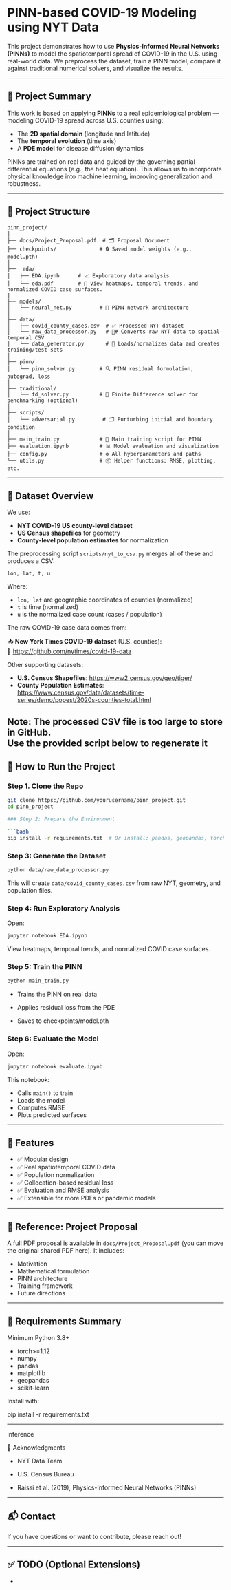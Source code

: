 # PINN-based COVID-19 Modeling using NYT Data

This project demonstrates how to use **Physics-Informed Neural Networks (PINNs)** to model the spatiotemporal spread of COVID-19 in the U.S. using real-world data. We preprocess the dataset, train a PINN model, compare it against traditional numerical solvers, and visualize the results.

---

## 🧠 Project Summary

This work is based on applying **PINNs** to a real epidemiological problem — modeling COVID-19 spread across U.S. counties using:

- The **2D spatial domain** (longitude and latitude)
- The **temporal evolution** (time axis)
- A **PDE model** for disease diffusion dynamics

PINNs are trained on real data and guided by the governing partial differential equations (e.g., the heat equation). This allows us to incorporate physical knowledge into machine learning, improving generalization and robustness.


---

## 📁 Project Structure

```
pinn_project/
│
├── docs/Project_Proposal.pdf  # 🗂️ Proposal Document
├── checkpoints/              # 🔒 Saved model weights (e.g., model.pth)
│
├──  eda/
│   ├── EDA.ipynb      # 📈 Exploratory data analysis
│   └── eda.pdf        # 🔁 View heatmaps, temporal trends, and normalized COVID case surfaces.
|
├── models/
│   └── neural_net.py         # 🧠 PINN network architecture
│
├── data/
│   ├── covid_county_cases.csv  # ✅ Processed NYT dataset
│   └── raw_data_processor.py   # 🔁# Converts raw NYT data to spatial-temporal CSV
│   └── data_generator.py       # 🔁 Loads/normalizes data and creates training/test sets
│
├── pinn/
│   └── pinn_solver.py        # 🔍 PINN residual formulation, autograd, loss
│
├── traditional/
│   └── fd_solver.py          # 🧮 Finite Difference solver for benchmarking (optional)
│
├── scripts/
│   └── adversarial.py         # 🗂️ Purturbing initial and boundary condition
│
├── main_train.py             # 🚀 Main training script for PINN
├── evaluation.ipynb          # 📊 Model evaluation and visualization               
├── config.py                 # ⚙️ All hyperparameters and paths
└── utils.py                  # 📦 Helper functions: RMSE, plotting, etc.
```

---

## 📌 Dataset Overview

We use:

- **NYT COVID-19 US county-level dataset**
- **US Census shapefiles** for geometry
- **County-level population estimates** for normalization

The preprocessing script `scripts/nyt_to_csv.py` merges all of these and produces a CSV:

```
lon, lat, t, u
```

Where:

- `lon, lat` are geographic coordinates of counties (normalized)
- `t` is time (normalized)
- `u` is the normalized case count (cases / population)

The raw COVID-19 case data comes from:

📥 **New York Times COVID-19 dataset** (U.S. counties):  
🔗 https://github.com/nytimes/covid-19-data

Other supporting datasets:
- **U.S. Census Shapefiles**: https://www2.census.gov/geo/tiger/
- **County Population Estimates**: https://www.census.gov/data/datasets/time-series/demo/popest/2020s-counties-total.html

**Note**: The processed CSV file is too large to store in GitHub.  
Use the provided script below to regenerate it
---

## 🚀 How to Run the Project

### Step 1. Clone the Repo

```bash
git clone https://github.com/yourusername/pinn_project.git
cd pinn_project

### Step 2: Prepare the Environment

```bash
pip install -r requirements.txt  # Or install: pandas, geopandas, torch, scikit-learn, matplotlib
```

### Step 3: Generate the Dataset

```bash
python data/raw_data_processor.py
```

This will create `data/covid_county_cases.csv` from raw NYT, geometry, and population files.

### Step 4: Run Exploratory Analysis

Open:

```bash
jupyter notebook EDA.ipynb
```

View heatmaps, temporal trends, and normalized COVID case surfaces.

### Step 5: Train the PINN

```bash
python main_train.py
```

- Trains the PINN on real data

- Applies residual loss from the PDE

- Saves to checkpoints/model.pth

### Step 6: Evaluate the Model

Open:

```bash
jupyter notebook evaluate.ipynb
```

This notebook:

- Calls `main()` to train
- Loads the model
- Computes RMSE
- Plots predicted surfaces

---

## 📌 Features

- ✅ Modular design
- ✅ Real spatiotemporal COVID data
- ✅ Population normalization
- ✅ Collocation-based residual loss
- ✅ Evaluation and RMSE analysis
- ✅ Extensible for more PDEs or pandemic models

---

## 📄 Reference: Project Proposal

A full PDF proposal is available in `docs/Project_Proposal.pdf` (you can move the original shared PDF here). It includes:

- Motivation
- Mathematical formulation
- PINN architecture
- Training framework
- Future directions

---

## 🧪 Requirements Summary
Minimum Python 3.8+
- torch>=1.12
- numpy
- pandas
- matplotlib
- geopandas
- scikit-learn

Install with:

pip install -r requirements.txt

---

inference

🤝 Acknowledgments
- NYT Data Team

- U.S. Census Bureau

- Raissi et al. (2019), Physics-Informed Neural Networks (PINNs)

---

## 📬 Contact

If you have questions or want to contribute, please reach out!

---

## ✅ TODO (Optional Extensions)

-

